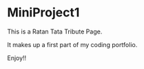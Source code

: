 # MiniProject1
This is a Ratan Tata Tribute Page.

It makes up a first part of my coding portfolio.

Enjoy!!
